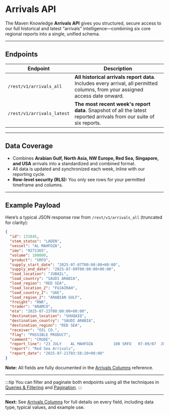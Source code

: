 # Arrivals API

The Maven Knowledge **Arrivals API** gives you structured, secure access to our full historical and latest “arrivals” intelligence—combining six core regional reports into a single, unified schema.

---

## Endpoints

| Endpoint                  | Description                                                                                   |
|---------------------------|----------------------------------------------------------------------------------------------|
| `/rest/v1/arrivals_all`   | **All historical arrivals report data**. Includes every arrival, all permitted columns, from your assigned access date onward. |
| `/rest/v1/arrivals_latest`| **The most recent week's report data**. Snapshot of all the latest reported arrivals from our suite of six reports. |

---

## Data Coverage

- Combines **Arabian Gulf, North Asia, NW Europe, Red Sea, Singapore, and USA** arrivals into a standardized and combined format.
- All data is updated and synchronized each week, inline with our reporting cycle.
- **Row-level security (RLS):** You only see rows for your permitted timeframe and columns.

---

## Example Payload

Here’s a typical JSON response row from `/rest/v1/arrivals_all` (truncated for clarity):

```json
{
  "id": 131845,
  "stem_status": "LADEN",
  "vessel": "AL MAHFOZA",
  "imo": "9271365",
  "volume": 100000,
  "product": "SRFO",
  "supply_start_date": "2025-07-07T00:00:00+00:00",
  "supply_end_date": "2025-07-09T00:00:00+00:00",
  "load_location": "JUBAIL",
  "load_country": "SAUDI ARABIA",
  "load_region": "RED SEA",
  "load_location_2": "FUJAIRAH",
  "load_country_2": "UAE",
  "load_region_2": "ARABIAN GULF",
  "freight": "RNR",
  "trader": "ARAMCO",
  "eta": "2025-07-23T00:00:00+00:00",
  "destination_location": "SHUQAIQ",
  "destination_country": "SAUDI ARABIA",
  "destination_region": "RED SEA",
  "receiver": "OIL CO.",
  "flag": "POSSIBLE PRODUCT",
  "comment": "CRUDE",
  "report_line": "23 JULY    AL MAHFOZA         100 SRFO   07-09/07  JUBAIL+FUJ  RNR     ARAMCO-SHUQAIQ!",
  "report": "Red Sea Arrivals",
  "report_date": "2025-07-21T03:58:20+00:00"
}
```

**Note:** All fields are fully documented in the [Arrivals Columns](arrivals-columns.md) reference.

---

:::tip
You can filter and paginate both endpoints using all the techniques in [Queries & Filtering](../queries.md) and [Pagination](../pagination.md).
:::

---

**Next:** See [Arrivals Columns](arrivals-columns.md) for full details on every field, including data type, typical values, and example use.
